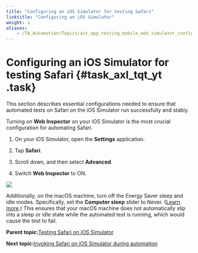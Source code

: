 ```yaml
--- 
title: "Configuring an iOS Simulator for testing Safari"
linktitle: "Configuring an iOS Simulator"
weight: 1
aliases: 
    - /TA_Automation/Topics/aut_app_testing_mobile_web_simulator_config.html
---
```

# Configuring an iOS Simulator for testing Safari {#task_axl_tqt_yt .task}

This section describes essential configurations needed to ensure that automated tests on Safari on the iOS Simulator run successfully and stably.

Turning on **Web Inspector** on your iOS Simulator is the most crucial configuration for automating Safari.

1.  On your iOS Simulator, open the **Settings** application.

2.  Tap **Safari**.

3.  Scroll down, and then select **Advanced**.

4.  Switch **Web Inspector** to ON.


![](../Images/iOS_sim_on_web_inspector.png)

Additionally, on the macOS machine, turn off the Energy Saver sleep and idle modes. Specifically, set the **Computer sleep** slider to Never. \([Learn more](https://support.apple.com/en-gb/HT201714).\) This ensures that your macOS machine does not automatically slip into a sleep or idle state while the automated test is running, which would cause the test to fail.

**Parent topic:**[Testing Safari on iOS Simulator](../../TA_Automation/Topics/aut_app_testing_mobile_web_iOS_simulator.html)

**Next topic:**[Invoking Safari on iOS Simulator during automation](../../TA_Automation/Topics/aut_app_testing_mobile_web_simulator_invoking_browser.html)


